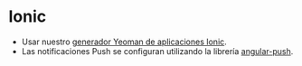 Ionic
=====

- Usar nuestro [generador Yeoman de aplicaciones Ionic](https://github.com/platanus/generator-platanus-ionic).
- Las notificaciones Push se configuran utilizando la librería [angular-push](https://github.com/platanus/angular-push).
